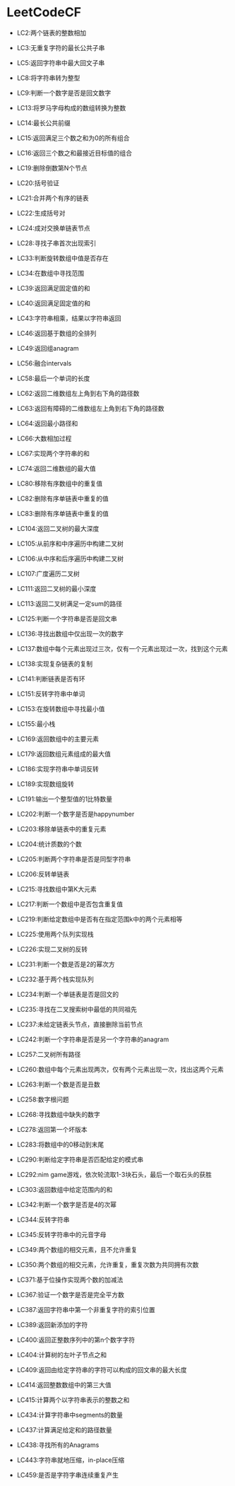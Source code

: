 # LeetCodeCF

- LC2:两个链表的整数相加

- LC3:无重复字符的最长公共子串

- LC5:返回字符串中最大回文子串

- LC8:将字符串转为整型

- LC9:判断一个数字是否是回文数字

- LC13:将罗马字母构成的数组转换为整数

- LC14:最长公共前缀

- LC15:返回满足三个数之和为0的所有组合

- LC16:返回三个数之和最接近目标值的组合

- LC19:删除倒数第N个节点

- LC20:括号验证

- LC21:合并两个有序的链表

- LC22:生成括号对

- LC24:成对交换单链表节点

- LC28:寻找子串首次出现索引

- LC33:判断旋转数组中值是否存在

- LC34:在数组中寻找范围

- LC39:返回满足固定值的和

- LC40:返回满足固定值的和

- LC43:字符串相乘，结果以字符串返回

- LC46:返回基于数组的全排列

- LC49:返回组anagram

- LC56:融合intervals

- LC58:最后一个单词的长度

- LC62:返回二维数组左上角到右下角的路径数

- LC63:返回有障碍的二维数组左上角到右下角的路径数

- LC64:返回最小路径和

- LC66:大数相加过程

- LC67:实现两个字符串的和

- LC74:返回二维数组的最大值

- LC80:移除有序数组中的重复值

- LC82:删除有序单链表中重复的值

- LC83:删除有序单链表中重复的值

- LC104:返回二叉树的最大深度

- LC105:从前序和中序遍历中构建二叉树

- LC106:从中序和后序遍历中构建二叉树

- LC107:广度遍历二叉树

- LC111:返回二叉树的最小深度

- LC113:返回二叉树满足一定sum的路径

- LC125:判断一个字符串是否是回文串

- LC136:寻找出数组中仅出现一次的数字

- LC137:数组中每个元素出现过三次，仅有一个元素出现过一次，找到这个元素

- LC138:实现复杂链表的复制

- LC141:判断链表是否有环

- LC151:反转字符串中单词

- LC153:在旋转数组中寻找最小值

- LC155:最小栈

- LC169:返回数组中的主要元素

- LC179:返回数组元素组成的最大值

- LC186:实现字符串中单词反转

- LC189:实现数组旋转

- LC191:输出一个整型值的1比特数量

- LC202:判断一个数字是否是happynumber

- LC203:移除单链表中的重复元素

- LC204:统计质数的个数

- LC205:判断两个字符串是否是同型字符串

- LC206:反转单链表

- LC215:寻找数组中第K大元素

- LC217:判断一个数组中是否包含重复值

- LC219:判断给定数组中是否有在指定范围k中的两个元素相等

- LC225:使用两个队列实现栈

- LC226:实现二叉树的反转

- LC231:判断一个数是否是2的幂次方

- LC232:基于两个栈实现队列

- LC234:判断一个单链表是否是回文的

- LC235:寻找在二叉搜索树中最低的共同祖先

- LC237:未给定链表头节点，直接删除当前节点

- LC242:判断一个字符串是否是另一个字符串的anagram

- LC257:二叉树所有路径

- LC260:数组中每个元素出现两次，仅有两个元素出现一次，找出这两个元素

- LC263:判断一个数是否是丑数

- LC258:数字根问题

- LC268:寻找数组中缺失的数字

- LC278:返回第一个坏版本

- LC283:将数组中的0移动到末尾

- LC290:判断给定字符串是否匹配给定的模式串

- LC292:nim game游戏，依次轮流取1-3块石头，最后一个取石头的获胜

- LC303:返回数组中给定范围内的和

- LC342:判断一个数字是否是4的次幂

- LC344:反转字符串

- LC345:反转字符串中的元音字母

- LC349:两个数组的相交元素，且不允许重复

- LC350:两个数组的相交元素，允许重复，重复次数为共同拥有次数

- LC371:基于位操作实现两个数的加减法

- LC367:验证一个数字是否是完全平方数

- LC387:返回字符串中第一个非重复字符的索引位置

- LC389:返回新添加的字符

- LC400:返回正整数序列中的第n个数字字符

- LC404:计算树的左叶子节点之和

- LC409:返回由给定字符串的字符可以构成的回文串的最大长度

- LC414:返回整数数组中的第三大值

- LC415:计算两个以字符串表示的整数之和

- LC434:计算字符串中segments的数量

- LC437:计算满足给定和的路径数量

- LC438:寻找所有的Anagrams

- LC443:字符串就地压缩，in-place压缩

- LC459:是否是字符字串连续重复产生

